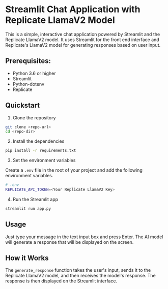 # Streamlit Chat Application with Replicate LlamaV2 Model

This is a simple, interactive chat application powered by Streamlit and the Replicate LlamaV2 model. It uses Streamlit for the front end interface and Replicate's LlamaV2 model for generating responses based on user input.

## Prerequisites:

- Python 3.6 or higher
- Streamlit
- Python-dotenv
- Replicate

## Quickstart

1. Clone the repository

```bash
git clone <repo-url>
cd <repo-dir>
```

2. Install the dependencies 

```bash
pip install -r requirements.txt
```

3. Set the environment variables 

Create a `.env` file in the root of your project and add the following environment variables. 

```bash
# .env
REPLICATE_API_TOKEN=<Your Replicate LlamaV2 Key>
```

4. Run the Streamlit app

```bash
streamlit run app.py
```

## Usage

Just type your message in the text input box and press Enter. The AI model will generate a response that will be displayed on the screen.

## How it Works

The `generate_response` function takes the user's input, sends it to the Replicate LlamaV2 model, and then receives the model's response. The response is then displayed on the Streamlit interface.
